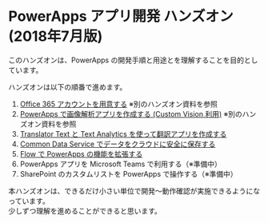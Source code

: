 # PowerApps アプリ開発 ハンズオン (2018年7月版)

このハンズオンは、PowerApps の開発手順と用途とを理解することを目的としています。

ハンズオンは以下の順番で進めます。

1. [Office 365 アカウントを用意する](https://github.com/seosoft/CognitiveWorkshop/blob/master/03_Office365Account.md) ※別のハンズオン資料を参照
2. [PowerApps で画像解析アプリを作成する (Custom Vision 利用)](https://github.com/seosoft/CognitiveWorkshop/blob/master/04_PowerApps.md) ※別のハンズオン資料を参照
3. [Translator Text と Text Analytics を使って翻訳アプリを作成する](03_TranslatorApp.md)
4. [Common Data Service でデータをクラウドに安全に保存する](04_CdsApp.md)
5. [Flow で PowerApps の機能を拡張する](05_Flow.md)
6. PowerApps アプリを Microsoft Teams で利用する（※準備中）
7. SharePoint のカスタムリストを PowerApps で操作する（※準備中）

本ハンズオンは、できるだけ小さい単位で開発～動作確認が実施できるようになっています。  
少しずつ理解を進めることができると思います。